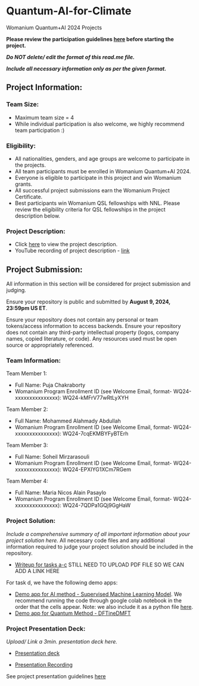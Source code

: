 # Quantum-AI-for-Climate
Womanium Quantum+AI 2024 Projects

**Please review the participation guidelines [here](https://github.com/womanium-quantum/Quantum-AI-2024) before starting the project.**

_**Do NOT delete/ edit the format of this read.me file.**_

_**Include all necessary information only as per the given format.**_

## Project Information:

### Team Size:
  - Maximum team size = 4
  - While individual participation is also welcome, we highly recommend team participation :)

### Eligibility:
  - All nationalities, genders, and age groups are welcome to participate in the projects.
  - All team participants must be enrolled in Womanium Quantum+AI 2024.
  - Everyone is eligible to participate in this project and win Womanium grants.
  - All successful project submissions earn the Womanium Project Certificate.
  - Best participants win Womanium QSL fellowships with NNL. Please review the eligibility criteria for QSL fellowships in the project description below.

### Project Description:
  - Click [here](https://drive.google.com/file/d/1yoY_venPkNStjcDu0Na0HYhgO6CvVYdM/view?usp=sharing) to view the project description.
  - YouTube recording of project description - [link](https://youtu.be/ka2RgUYo83c?si=MUb_dwTVfP1FV_47)

## Project Submission:
All information in this section will be considered for project submission and judging.

Ensure your repository is public and submitted by **August 9, 2024, 23:59pm US ET**.

Ensure your repository does not contain any personal or team tokens/access information to access backends. Ensure your repository does not contain any third-party intellectual property (logos, company names, copied literature, or code). Any resources used must be open source or appropriately referenced.

### Team Information:
Team Member 1:
 - Full Name: Puja Chakraborty
 - Womanium Program Enrollment ID (see Welcome Email, format- WQ24-xxxxxxxxxxxxxxx): WQ24-kMFrV77wRtLyXYH

Team Member 2:
 - Full Name: Mohammed Alahmady Abdullah
 - Womanium Program Enrollment ID (see Welcome Email, format- WQ24-xxxxxxxxxxxxxxx): WQ24-7cqEKMBYFyBTErh


Team Member 3:
 - Full Name: Soheil Mirzarasouli
 - Womanium Program Enrollment ID (see Welcome Email, format- WQ24-xxxxxxxxxxxxxxx): WQ24-EPXIYG1XCm7RGem


Team Member 4:
 - Full Name: Maria Nicos Alain Pasaylo
 - Womanium Program Enrollment ID (see Welcome Email, format- WQ24-xxxxxxxxxxxxxxx): WQ24-7QDPa1GQj9GgHaW


### Project Solution:
_Include a comprehensive summary of all important information about your project solution here._
All necessary code files and any additional information required to judge your project solution should be included in the repository. 

- [Writeup for tasks a-c]() STILL NEED TO UPLOAD PDF FILE SO WE CAN ADD A LINK HERE

For task d, we have the following demo apps:
- [Demo app for AI method - Supervised Machine Learning Model](https://colab.research.google.com/drive/1mSladZBswjXVaJz-yGJzyTS3AdmbjAKj?usp=sharing). We recommend running the code through google colab notebook in the order that the cells appear. Note: we also include it as a python file [here](https://github.com/mariapasaylo/Quantum-AI-for-Climate/blob/main/ml_demo.py).
- [Demo app for Quantum Method - DFTineDMFT](https://github.com/mariapasaylo/Quantum-AI-for-Climate/tree/main/DFT%2BeDMFT)


### Project Presentation Deck:
_Upload/ Link a 3min. presentation deck here._

- [Presentation deck](https://www.canva.com/design/DAGNXN12ouE/GuXluj2E0d3xaLNEHxRHPQ/view?utm_content=DAGNXN12ouE&utm_campaign=designshare&utm_medium=link&utm_source=viewer)

- [Presentation Recording](https://drive.google.com/file/d/1pa0giNP-q8cKMO1VWazqnVz5ystgByDh/view?usp=sharing)

See project presentation guidelines [here](https://docs.google.com/document/d/13nWF8AxFAfFYTWEYPT3BpPdYkqtxxSAjmuXj_zcMh-E/edit?usp=sharing)

